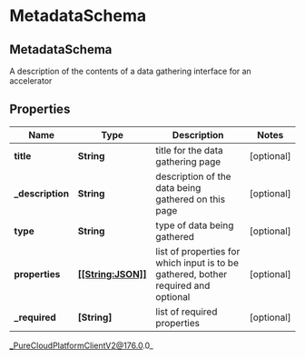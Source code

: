 # MetadataSchema

## MetadataSchema
A description of the contents of a data gathering interface for an accelerator

## Properties

|Name | Type | Description | Notes|
|------------ | ------------- | ------------- | -------------|
| **title** | **String** | title for the data gathering page | [optional] |
| **_description** | **String** | description of the data being gathered on this page | [optional] |
| **type** | **String** | type of data being gathered | [optional] |
| **properties** | [**[[String:JSON]]**](Dictionary) | list of properties for which input is to be gathered, bother required and optional | [optional] |
| **_required** | **[String]** | list of required properties | [optional] |



_PureCloudPlatformClientV2@176.0.0_
